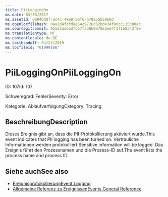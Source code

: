 ```yaml
---
title: PiiLoggingOn
ms.date: 03/30/2017
ms.assetid: 08940d0f-dc4c-49e0-b6f6-b70856b5060d
ms.openlocfilehash: 04a1d4fdfdae54c9726c62bd434f00cc115c80ec
ms.sourcegitcommit: 9b552addadfb57fab0b9e7852ed4f1f1b8a42f8e
ms.translationtype: MT
ms.contentlocale: de-DE
ms.lasthandoff: 04/23/2019
ms.locfileid: "61999166"
---
```

# <a name="piiloggingon"></a><span data-ttu-id="2e4fa-102">PiiLoggingOn</span><span class="sxs-lookup"><span data-stu-id="2e4fa-102">PiiLoggingOn</span></span>
<span data-ttu-id="2e4fa-103">ID: 107</span><span class="sxs-lookup"><span data-stu-id="2e4fa-103">Id: 107</span></span>  
  
 <span data-ttu-id="2e4fa-104">Schweregrad: Fehler</span><span class="sxs-lookup"><span data-stu-id="2e4fa-104">Severity: Error</span></span>  
  
 <span data-ttu-id="2e4fa-105">Kategorie: Ablaufverfolgung</span><span class="sxs-lookup"><span data-stu-id="2e4fa-105">Category: Tracing</span></span>  
  
## <a name="description"></a><span data-ttu-id="2e4fa-106">Beschreibung</span><span class="sxs-lookup"><span data-stu-id="2e4fa-106">Description</span></span>  
 <span data-ttu-id="2e4fa-107">Dieses Ereignis gibt an, dass die PII-Protokollierung aktiviert wurde.</span><span class="sxs-lookup"><span data-stu-id="2e4fa-107">This event indicates that PII logging has been turned on.</span></span> <span data-ttu-id="2e4fa-108">Vertrauliche Informationen werden protokolliert.</span><span class="sxs-lookup"><span data-stu-id="2e4fa-108">Sensitive information will be logged.</span></span> <span data-ttu-id="2e4fa-109">Das Ereignis führt den Prozessnamen und die Prozess-ID auf.</span><span class="sxs-lookup"><span data-stu-id="2e4fa-109">The event lists the process name and process ID.</span></span>  
  
## <a name="see-also"></a><span data-ttu-id="2e4fa-110">Siehe auch</span><span class="sxs-lookup"><span data-stu-id="2e4fa-110">See also</span></span>

- [<span data-ttu-id="2e4fa-111">Ereignisprotokollierung</span><span class="sxs-lookup"><span data-stu-id="2e4fa-111">Event Logging</span></span>](../../../../../docs/framework/wcf/diagnostics/event-logging/index.md)
- [<span data-ttu-id="2e4fa-112">Allgemeine Referenz zu Ereignissen</span><span class="sxs-lookup"><span data-stu-id="2e4fa-112">Events General Reference</span></span>](../../../../../docs/framework/wcf/diagnostics/event-logging/events-general-reference.md)
